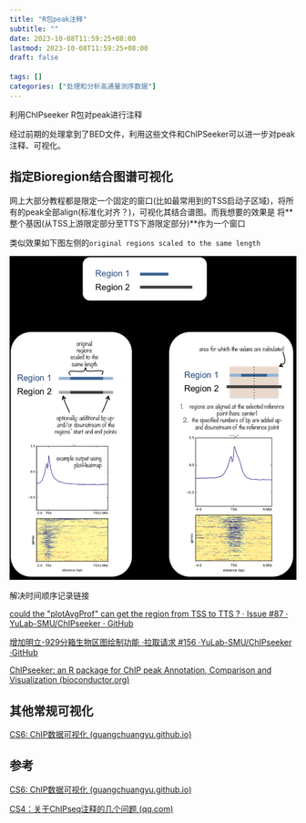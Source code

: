 ```yaml
---
title: "R包peak注释"
subtitle: ""
date: 2023-10-08T11:59:25+08:00
lastmod: 2023-10-08T11:59:25+08:00
draft: false

tags: []
categories: ["处理和分析高通量测序数据"]
---
```

利用ChIPseeker R包对peak进行注释

经过前期的处理拿到了BED文件，利用这些文件和ChIPSeeker可以进一步对peak注释、可视化。

## 指定Bioregion结合图谱可视化

网上大部分教程都是限定一个固定的窗口(比如最常用到的TSS启动子区域)，将所有的peak全部align(标准化对齐？)，可视化其结合谱图。而我想要的效果是 将**整个基因(从TSS上游限定部分至TTS下游限定部分)**作为一个窗口

类似效果如下图左侧的`original regions scaled to the same length`



![1696779257160](image/index/1696779257160.png)

解决时间顺序记录链接

[could the &#34;plotAvgProf&#34; can get the region from TSS to TTS ? · Issue #87 · YuLab-SMU/ChIPseeker · GitHub](https://github.com/YuLab-SMU/ChIPseeker/issues/87)

[增加明立-929分箱生物区图绘制功能 ·拉取请求 #156 ·YuLab-SMU/ChIPseeker ·GitHub](https://github.com/YuLab-SMU/ChIPseeker/pull/156)

[ChIPseeker: an R package for ChIP peak Annotation, Comparison and Visualization (bioconductor.org)](https://bioconductor.org/packages/devel/bioc/vignettes/ChIPseeker/inst/doc/ChIPseeker.html#profile-of-chip-peaks-binding-to-tts-regions)


## 其他常规可视化

[CS6: ChIP数据可视化 (guangchuangyu.github.io)](https://guangchuangyu.github.io/2017/10/chipseeker-visualization/)


## 参考

[CS6: ChIP数据可视化 (guangchuangyu.github.io)](https://guangchuangyu.github.io/2017/10/chipseeker-visualization/)

[CS4：关于ChIPseq注释的几个问题 (qq.com)](https://mp.weixin.qq.com/s?__biz=MzI5NjUyNzkxMg==&mid=2247484084&idx=1&sn=b3fb1b88a9f73e26278688dfbce60679&chksm=ec43b3f3db343ae5ea5a657b22bd0ed427c928f75c45484badaf6a6714777d8239cb0b1997b5#rd)
